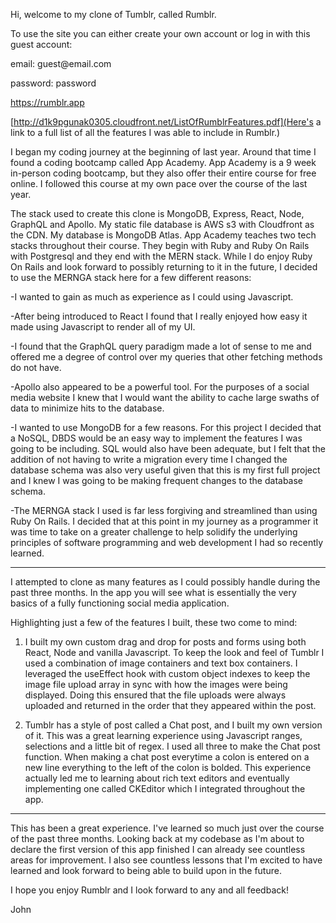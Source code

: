 Hi, welcome to my clone of Tumblr, called Rumblr.

To use the site you can either create your own account or log in
with this guest account:

email: guest<span>@</span>email.com

password: password

https://rumblr.app

[http://d1k9pgunak0305.cloudfront.net/ListOfRumblrFeatures.pdf](Here's a link to a full list of all the features I was able to include in Rumblr.)

I began my coding journey at the beginning of last year. Around that time
I found a coding bootcamp called App Academy. App Academy is a 9 week 
in-person coding bootcamp, but they also offer their entire course for free
online. I followed this course at my own pace over the course of the last year.

The stack used to create this clone is MongoDB, Express, React, Node, GraphQL and Apollo.
My static file database is AWS s3 with Cloudfront as the CDN. My database is MongoDB Atlas.
App Academy teaches two tech stacks throughout their course. They begin with Ruby and Ruby
On Rails with Postgresql and they end with the MERN stack. While I do enjoy Ruby On Rails
and look forward to possibly returning to it in the future, I decided to use the
MERNGA stack here for a few different reasons:

-I wanted to gain as much as experience as I could using Javascript.

-After being introduced to React I found that I really enjoyed how easy it made
using Javascript to render all of my UI.

-I found that the GraphQL query paradigm made a lot of sense to me and offered me 
a degree of control over my queries that other fetching methods do not have.

-Apollo also appeared to be a powerful tool. For the purposes of a social media website
I knew that I would want the ability to cache large swaths of data to minimize
hits to the database.

-I wanted to use MongoDB for a few reasons. For this project I decided that a NoSQL,
DBDS would be an easy way to implement the features I was going to be including.
SQL would also have been adequate, but I felt that the addition of not having to write
a migration every time I changed the database schema was also very useful given that this
is my first full project and I knew I was going to be making frequent changes to the
database schema.

-The MERNGA stack I used is far less forgiving and streamlined than using Ruby On Rails.
I decided that at this point in my journey as a programmer it was time to take on a greater
challenge to help solidify the underlying principles of software programming and web 
development I had so recently learned.

---------------------------------------------------------------------------------------

I attempted to clone as many features as I could possibly handle during the past three months.
In the app you will see what is essentially the very basics of a fully functioning social
media application.

Highlighting just a few of the features I built, these two come to mind:

1) I built my own custom drag and drop for posts and forms using both React, Node and
   vanilla Javascript. To keep the look and feel of Tumblr I used a combination
   of image containers and text box containers. I leveraged the useEffect hook
   with custom object indexes to keep the image file upload array in sync with
   how the images were being displayed. Doing this ensured that the file uploads
   were always uploaded and returned in the order that they appeared within the post.
   
2) Tumblr has a style of post called a Chat post, and I built my own version of it.
   This was a great learning experience using Javascript ranges, selections and a
   little bit of regex. I used all three to make the Chat post function. When making
   a chat post everytime a colon is entered on a new line everything to the left of the colon
   is bolded. This experience actually led me to learning about rich text editors and eventually
   implementing one called CKEditor which I integrated throughout the app.
   
 ---------------------------------------------------------------------------------------
 
This has been a great experience. I've learned so much just over the course of the past three months.
Looking back at my codebase as I'm about to declare the first version of this app finished
I can already see countless areas for improvement. I also see countless lessons that I'm excited
to have learned and look forward to being able to build upon in the future.

I hope you enjoy Rumblr and I look forward to any and all feedback!

John










